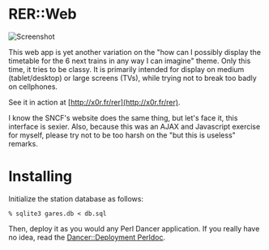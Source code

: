 # RER::Web

![Screenshot](http://van-der.iiens.net/blogstuff/rer-web.png)

This web app is yet another variation on the "how can I possibly display the
timetable for the 6 next trains in any way I can imagine" theme.  Only this
time, it tries to be classy.  It is primarily intended for display on medium
(tablet/desktop) or large screens (TVs), while trying not to break too badly on
cellphones.

See it in action at [http://x0r.fr/rer](http://x0r.fr/rer).

I know the SNCF's website does the same thing, but let's face it, this
interface is sexier.  Also, because this was an AJAX and Javascript exercise
for myself, please try not to be too harsh on the "but this is useless"
remarks.

# Installing

Initialize the station database as follows:

	% sqlite3 gares.db < db.sql

Then, deploy it as you would any Perl Dancer application.  If you really
have no idea, read the [Dancer::Deployment Perldoc](https://metacpan.org/module/Dancer::Deployment).
